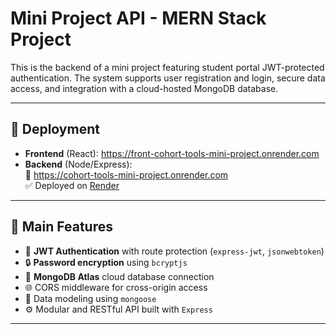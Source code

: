 #  Mini Project API - MERN Stack Project

This is the backend of a mini project featuring student portal JWT-protected authentication. The system supports user registration and login, secure data access, and integration with a cloud-hosted MongoDB database.

---

## 🔗 Deployment

- **Frontend** (React): https://front-cohort-tools-mini-project.onrender.com  
- **Backend** (Node/Express):  
  🔗 https://cohort-tools-mini-project.onrender.com  
  ✅ Deployed on [Render](https://render.com)

---

## 🚀 Main Features

- 🔐 **JWT Authentication** with route protection (`express-jwt`, `jsonwebtoken`)
- 🔒 **Password encryption** using `bcryptjs`
- 📡 **MongoDB Atlas** cloud database connection
- 🌐 CORS middleware for cross-origin access
- 🧠 Data modeling using `mongoose`
- ⚙️ Modular and RESTful API built with `Express`

---
